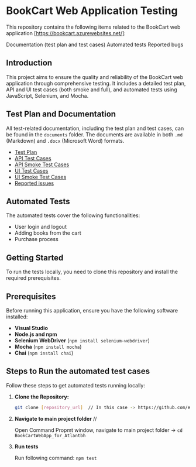# BookCart Web Application Testing

This repository contains the following items related to the BookCart web application [https://bookcart.azurewebsites.net/]:

Documentation (test plan and test cases)
Automated tests
Reported bugs

## Introduction

This project aims to ensure the quality and reliability of the BookCart web application through comprehensive testing. 
It includes a detailed test plan, API and UI test cases (both smoke and full), and automated tests using JavaScript, Selenium, and Mocha.

## Test Plan and Documentation

All test-related documentation, including the test plan and test cases, can be found in the `documents` folder. The documents are available in both `.md` (Markdown) and `.docx` (Microsoft Word) formats.

- [Test Plan](documents/TestPlan.md)
- [API Test Cases](documents/APITestCases.md)
- [API Smoke Test Cases](documents/APISmokeTestCases.md)
- [UI Test Cases](documents/UITestCases.md)
- [UI Smoke Test Cases](documents/UISmokeTestCases.md)
- [Reported issues](documents/ReportedissuesforBookCart.md)

## Automated Tests

The automated tests cover the following functionalities:

- User login and logout
- Adding books from the cart
- Purchase process


## Getting Started

To run the tests locally, you need to clone this repository and install the required prerequisites.

## Prerequisites

Before running this application, ensure you have the following software installed:

*   **Visual Studio**
*   **Node.js and npm**
*   **Selenium WebDriver** (`npm install selenium-webdriver`)
*   **Mocha** (`npm install mocha`)
*   **Chai** (`npm install chai`)

## Steps to Run the automated test cases

Follow these steps to get automated tests running locally:

1.  **Clone the Repository:**

    ```bash
    git clone [repository_url]  // In this case -> https://github.com/elmavp1982/BookCartWebApp_for_Atlantbh
    ```

2.  **Navigate to main project folder** //

    Open Command Propmt window, navigate to main project folder -> `cd BookCartWebApp_for_Atlantbh`

3.  **Run tests**

	Run following command: `npm test`
